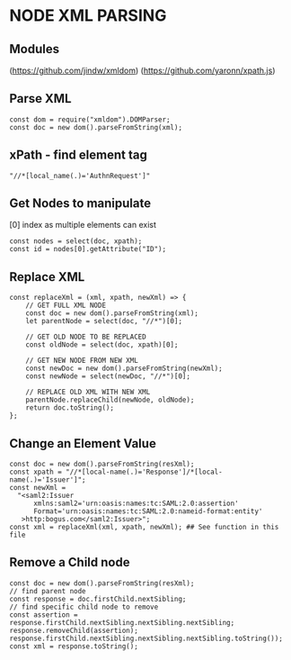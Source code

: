# NODE XML PARSING

## Modules
(https://github.com/jindw/xmldom)
(https://github.com/yaronn/xpath.js)

## Parse XML
```
const dom = require("xmldom").DOMParser;
const doc = new dom().parseFromString(xml);
```

## xPath - find element tag
`"//*[local_name(.)='AuthnRequest']"`

## Get Nodes to manipulate
[0] index as multiple elements can exist
```
const nodes = select(doc, xpath);
const id = nodes[0].getAttribute("ID");
```

## Replace XML
```
const replaceXml = (xml, xpath, newXml) => {
    // GET FULL XML NODE
    const doc = new dom().parseFromString(xml);
    let parentNode = select(doc, "//*")[0];

    // GET OLD NODE TO BE REPLACED
    const oldNode = select(doc, xpath)[0];

    // GET NEW NODE FROM NEW XML
    const newDoc = new dom().parseFromString(newXml);
    const newNode = select(newDoc, "//*")[0];

    // REPLACE OLD XML WITH NEW XML
    parentNode.replaceChild(newNode, oldNode);
    return doc.toString();
};
```

## Change an Element Value
```
const doc = new dom().parseFromString(resXml);
const xpath = "//*[local-name(.)='Response']/*[local-name(.)='Issuer']";
const newXml =
  "<saml2:Issuer
      xmlns:saml2='urn:oasis:names:tc:SAML:2.0:assertion'
      Format='urn:oasis:names:tc:SAML:2.0:nameid-format:entity'
   >http:bogus.com</saml2:Issuer>";
const xml = replaceXml(xml, xpath, newXml); ## See function in this file
```

## Remove a Child node
```
const doc = new dom().parseFromString(resXml);
// find parent node
const response = doc.firstChild.nextSibling;
// find specific child node to remove
const assertion = response.firstChild.nextSibling.nextSibling.nextSibling;
response.removeChild(assertion);
response.firstChild.nextSibling.nextSibling.nextSibling.toString());
const xml = response.toString();
```
